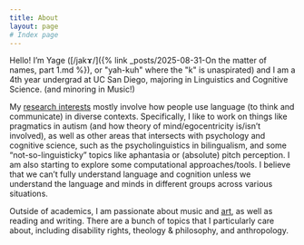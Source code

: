 ```yaml
---
title: About
layout: page
# Index page
---
```

Hello! I’m Yage ([/jakɤ/]({% link _posts/2025-08-31-On the matter of names, part 1.md %}), or "yah-kuh" where the "k" is unaspirated) and I am a 4th year undergrad at UC San Diego, majoring in Linguistics and Cognitive Science. (and minoring in Music!) 

My [research interests](/research/) mostly involve how people use language (to think and communicate) in diverse contexts. Specifically, I like to work on things like pragmatics in autism (and how theory of mind/egocentricity is/isn’t involved), as well as other areas that intersects with psychology and cognitive science, such as the psycholinguistics in bilingualism, and some “not-so-linguisticky” topics like aphantasia or (absolute) pitch perception. I am also starting to explore some computational approaches/tools. I believe that we can’t fully understand language and cognition unless we understand the language and minds in different groups across various situations. 

Outside of academics, I am passionate about music and [art](https://www.instagram.com/mobigreus/), as well as reading and writing. There are a bunch of topics that I particularly care about, including disability rights, theology & philosophy, and anthropology. 
